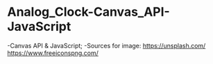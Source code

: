 # Analog_Clock-Canvas_API-JavaScript
-Canvas API & JavaScript;
-Sources for image:
 https://unsplash.com/
 https://www.freeiconspng.com/
